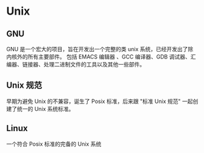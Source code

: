 # Unix

## GNU

GNU 是一个宏大的项目，旨在开发出一个完整的类 unix 系统，已经开发出了除内核外的所有主要部件。
包括 EMACS 编辑器 、GCC 编译器、GDB 调试器、汇编器、链接器、处理⼆进制⽂件的⼯具以及其他⼀些部件。

## Unix 规范

早期为避免 Unix 的不兼容，诞生了 Posix 标准，后来跟 "标准 Unix 规范" 一起创建了统一的 Unix 系统标准。

## Linux

一个符合 Posix 标准的完备的 Unix 系统
